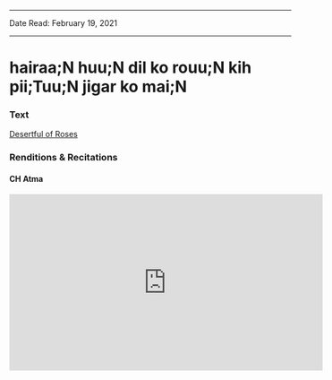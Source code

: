 ***
Date Read: February 19, 2021
***

# hairaa;N huu;N dil ko rouu;N kih pii;Tuu;N jigar ko mai;N

### Text
[Desertful of Roses](http://www.columbia.edu/itc/mealac/pritchett/00ghalib/099/index_099.html)

### Renditions & Recitations

#### CH Atma

<iframe width="560" height="315" src="https://www.youtube.com/embed/B-5aQtAzExM" title="YouTube video player" frameborder="0" allow="accelerometer; autoplay; clipboard-write; encrypted-media; gyroscope; picture-in-picture" allowfullscreen></iframe>

